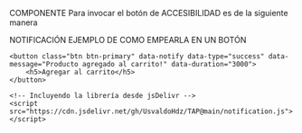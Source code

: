 

COMPONENTE 
Para invocar el botón de ACCESIBILIDAD es de la siguiente manera 
<help-button
  email="soporte@example.com"
  phone="+987654321"
  forum="https://mi-foro.com">
</help-button>

<!-- Cargar el script del botón de ayuda desde jsDelivr -->
<script src="https://cdn.jsdelivr.net/gh/UsvaldoHdz/TAP/help-button.js"></script>


NOTIFICACIÓN
EJEMPLO DE COMO EMPEARLA EN UN BOTÓN 
 <!-- Botón que dispara una notificación de éxito -->
    <button class="btn btn-primary" data-notify data-type="success" data-message="Producto agregado al carrito!" data-duration="3000">
        <h5>Agregar al carrito</h5>
    </button>

    <!-- Incluyendo la librería desde jsDelivr -->
    <script src="https://cdn.jsdelivr.net/gh/UsvaldoHdz/TAP@main/notification.js"></script>
